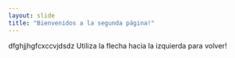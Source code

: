 ```yaml
---
layout: slide
title: "Bienvenidos a la segunda página!"
---
```

dfghjjhgfcxccvjdsdz
Utiliza la flecha hacia la izquierda para volver!
